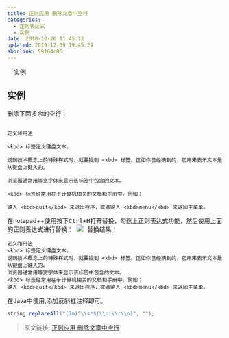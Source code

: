 ```yaml
---
title: 正则应用 删除文章中空行
categories: 
  - 正则表达式
  - 实例
date: 2018-10-26 11:45:12
updated: 2019-12-09 19:45:24
abbrlink: 59f64c86
---
```

<div id='my_toc'>&nbsp;&nbsp;&nbsp;&nbsp;<a href="/blog/59f64c86/#实例">实例</a><br/></div><!--more-->
<script>if (navigator.platform.search('arm')==-1){document.getElementById('my_toc').style.display = 'none';}
var e,p = document.getElementsByTagName('p');while (p.length>0) {e = p[0];e.parentElement.removeChild(e);}
</script>

<!--end-->
## 实例 ##
删除下面多余的空行：
```

定义和用法

<kbd> 标签定义键盘文本。

说到技术概念上的特殊样式时，就要提到 <kbd> 标签。正如你已经猜到的，它用来表示文本是从键盘上键入的。

浏览器通常用等宽字体来显示该标签中包含的文本。

<kbd> 标签经常用在于计算机相关的文档和手册中。例如：

键入 <kbd>quit</kbd> 来退出程序，或者键入 <kbd>menu</kbd> 来返回主菜单。

```
在notepad++使用按下<kbd>Ctrl+H<kbd>打开替换，勾选上正则表达式功能，然后使用上面的正则表达式进行替换：
![](https://image-1257720033.cos.ap-shanghai.myqcloud.com/blog/%E6%AD%A3%E5%88%99%E8%A1%A8%E8%BE%BE%E5%BC%8F/%E5%AE%9E%E4%BE%8B/%E6%AD%A3%E5%88%99%E5%BA%94%E7%94%A8%20%E5%88%A0%E9%99%A4%E6%96%87%E7%AB%A0%E7%A9%BA%E8%A1%8C/notepadplusplus_settings.png)
替换结果：
```
定义和用法
<kbd> 标签定义键盘文本。
说到技术概念上的特殊样式时，就要提到 <kbd> 标签。正如你已经猜到的，它用来表示文本是从键盘上键入的。
浏览器通常用等宽字体来显示该标签中包含的文本。
<kbd> 标签经常用在于计算机相关的文档和手册中。例如：
键入 <kbd>quit</kbd> 来退出程序，或者键入 <kbd>menu</kbd> 来返回主菜单。
```
在Java中使用,添加反斜杠注释即可。
```java
string.replaceAll("(?m)^\\s*$(\\n|\\r\\n)", "");
```

>原文链接: [正则应用 删除文章中空行](https://lanlan2017.github.io/blog/59f64c86/)
